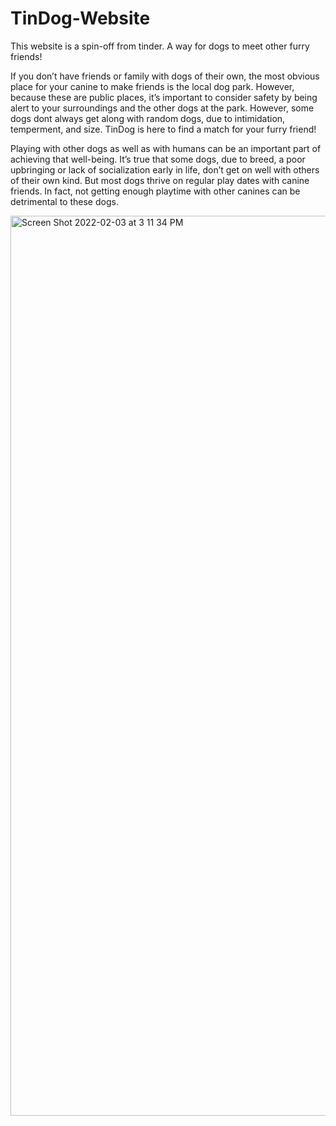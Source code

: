 # TinDog-Website

This website is a spin-off from tinder. A way for dogs to meet other furry friends!

If you don’t have friends or family with dogs of their own, the most obvious place for your canine to make friends is the local dog park. However, because these are public places, it’s important to consider safety by being alert to your surroundings and the other dogs at the park. However, some dogs dont always get along with random dogs, due to intimidation, temperment, and size. TinDog is here to find a match for your furry friend!

Playing with other dogs as well as with humans can be an important part of achieving that well-being. It’s true that some dogs, due to breed, a poor upbringing or lack of socialization early in life, don’t get on well with others of their own kind. But most dogs thrive on regular play dates with canine friends. In fact, not getting enough playtime with other canines can be detrimental to these dogs.

<img width="1440" alt="Screen Shot 2022-02-03 at 3 11 34 PM" src="https://user-images.githubusercontent.com/79565507/152421487-aba4f606-27f6-4558-a3e1-85060e3114e4.png">
